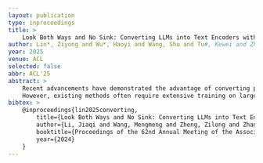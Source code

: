 ```yaml
---
layout: publication
type: inproceedings
title: >
    Look Both Ways and No Sink: Converting LLMs into Text Encoders without Training
author: Lin*, Ziyong and Wu*, Haoyi and Wang, Shu and Tu#, Kewei and Zheng#, Zilong and Jia#, Zixia
year: 2025
venue: ACL
selected: false
abbr: ACL'25
abstract: >
    Recent advancements have demonstrated the advantage of converting pretrained large language models into powerful text encoders by enabling bidirectional attention in transformer layers.
    However, existing methods often require extensive training on large-scale datasets, posing challenges in domain-specific scenarios. In this work, we show that a domain-specific pretrained large language model can be converted into a strong domain-specific text encoder without additional training. We first conduct a comprehensive empirical study to investigate different conversion strategies and identify the impact of the attention sink phenomenon on the performance of converted encoder models. Based on our findings, we propose a novel approach that enables bidirectional attention and suppresses the attention sink phenomenon, resulting in superior performance. Extensive experiments on multiple domains demonstrate the effectiveness of our approach. Our work provides new insights into the training-free conversion of text encoders in low-resource scenarios and contributes to the advancement of domain-specific text representation generation.
bibtex: >
    @inproceedings{lin2025converting,
        title={Look Both Ways and No Sink: Converting LLMs into Text Encoders without Training},
        author={Li, Jiaqi and Wang, Mengmeng and Zheng, Zilong and Zhang, Muhan},
        booktitle={Proceedings of the 62nd Annual Meeting of the Association for Computational Linguistics (Volume 1: Long Papers)},
        year={2024}
    }
---
```

